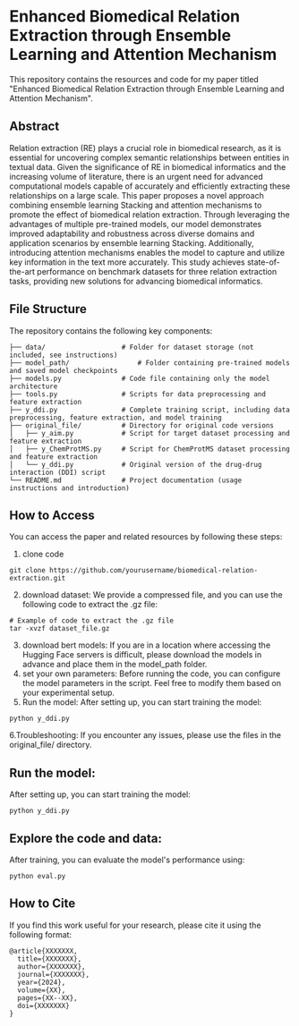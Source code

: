 # Enhanced Biomedical Relation Extraction through Ensemble Learning and Attention Mechanism
This repository contains the resources and code for my paper titled "Enhanced Biomedical Relation Extraction through Ensemble Learning and Attention Mechanism".

## Abstract
Relation extraction (RE) plays a crucial role in biomedical research, as it is essential for uncovering complex semantic relationships between entities in textual data. Given the significance of RE in biomedical informatics and the increasing volume of literature, there is an urgent need for advanced computational models capable of accurately and efficiently extracting these relationships on a large scale. This paper proposes a novel approach combining ensemble learning Stacking and attention mechanisms to promote the effect of biomedical relation extraction. Through leveraging the advantages of multiple pre-trained models, our model demonstrates improved adaptability and robustness across diverse domains and application scenarios by ensemble learning Stacking. Additionally, introducing attention mechanisms enables the model to capture and utilize key information in the text more accurately. This study achieves state-of-the-art performance on benchmark datasets for three relation extraction tasks, providing new solutions for advancing biomedical informatics.

## File Structure
The repository contains the following key components:
```
├── data/                   # Folder for dataset storage (not included, see instructions)
├── model_path/                 # Folder containing pre-trained models and saved model checkpoints
├── models.py               # Code file containing only the model architecture
├── tools.py                # Scripts for data preprocessing and feature extraction
├── y_ddi.py                # Complete training script, including data preprocessing, feature extraction, and model training
├── original_file/          # Directory for original code versions
│   ├── y_aim.py            # Script for target dataset processing and feature extraction
│   ├── y_ChemProtMS.py     # Script for ChemProtMS dataset processing and feature extraction
│   └── y_ddi.py            # Original version of the drug-drug interaction (DDI) script
└── README.md               # Project documentation (usage instructions and introduction)

```
## How to Access
You can access the paper and related resources by following these steps:
1. clone code
```
git clone https://github.com/yourusername/biomedical-relation-extraction.git
```
2. download dataset:
We provide a compressed file, and you can use the following code to extract the .gz file:
```
# Example of code to extract the .gz file
tar -xvzf dataset_file.gz
```
3. download bert models:
If you are in a location where accessing the Hugging Face servers is difficult, please download the models in advance and place them in the model_path folder.
4. set your own parameters:
Before running the code, you can configure the model parameters in the script. Feel free to modify them based on your experimental setup.
5. Run the model:
After setting up, you can start training the model:
```
python y_ddi.py
```
6.Troubleshooting:
If you encounter any issues, please use the files in the original_file/ directory.

## Run the model:
After setting up, you can start training the model:
```
python y_ddi.py
```
## Explore the code and data:
After training, you can evaluate the model's performance using:
```
python eval.py
```

## How to Cite
If you find this work useful for your research, please cite it using the following format:
```
@article{XXXXXXX,
  title={XXXXXXX},
  author={XXXXXXX},
  journal={XXXXXXX},
  year={2024},
  volume={XX},
  pages={XX--XX},
  doi={XXXXXXX}
}
```
